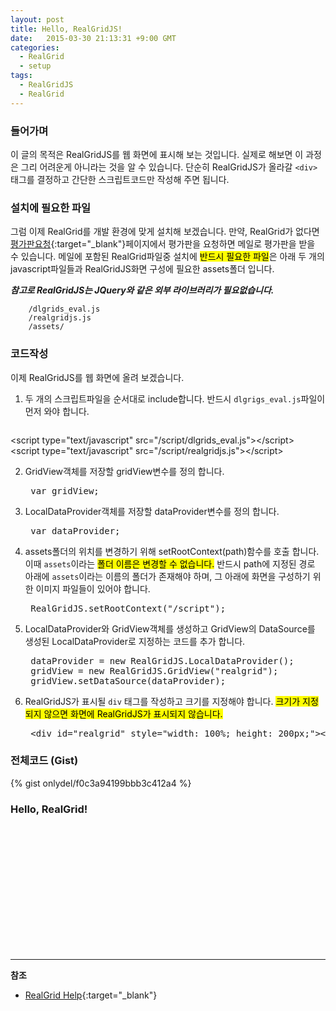 ```yaml
---
layout: post
title: Hello, RealGridJS!
date:   2015-03-30 21:13:31 +9:00 GMT
categories: 
  - RealGrid
  - setup
tags: 
  - RealGridJS
  - RealGrid
---
```


<script type="text/javascript" src="/script/dlgrids_eval.js"></script>
<script type="text/javascript" src="/script/realgridjs.js"></script>

<script>
$(document).ready( function() {

    var gridView;
    var dataProvider;
    
    RealGridJS.setTrace(false);
    RealGridJS.setRootContext("/script");
    
    dataProvider = new RealGridJS.LocalDataProvider();
    gridView = new RealGridJS.GridView("realgrid");
    gridView.setDataSource(dataProvider);
   
});
</script>

### 들어가며

이 글의 목적은 RealGridJS를 웹 화면에 표시해 보는 것입니다. 실제로 해보면 이 과정은 그리 어려운게 아니라는 것을 알 수 있습니다. 단순히 RealGridJS가 올라갈 `<div>`태그를 결정하고 간단한 스크립트코드만 작성해 주면 됩니다.

### 설치에 필요한 파일

그럼 이제 RealGrid를 개발 환경에 맞게 설치해 보겠습니다. 만약, RealGrid가 없다면 [평가판요청](http://www.realgrid.com/#download){:target="_blank"}페이지에서 평가판을 요청하면 메일로 평가판을 받을 수 있습니다. 메일에 포함된 RealGrid파일중 설치에 <mark>반드시 필요한 파일</mark>은 아래 두 개의 javascript파일들과 RealGridJS화면 구성에 필요한 assets폴더 입니다.

***참고로 RealGridJS는 JQuery와 같은 외부 라이브러리가 필요없습니다.***

        /dlgrids_eval.js
        /realgridjs.js
        /assets/


### 코드작성
이제 RealGridJS를 웹 화면에 올려 보겠습니다.   

1. 두 개의 스크립트파일을 순서대로 include합니다. 반드시 `dlgrigs_eval.js`파일이 먼저 와야 합니다.

    <pre class="prettyprint">
&lt;script type=&quot;text/javascript&quot; src=&quot;/script/dlgrids_eval.js&quot;&gt;&lt;/script&gt;
&lt;script type=&quot;text/javascript&quot; src=&quot;/script/realgridjs.js&quot;&gt;&lt;/script&gt;</pre>

2. GridView객체를 저장할 gridView변수를 정의 합니다.

    <pre class="prettyprint">
    var gridView;</pre>

3. LocalDataProvider객체를 저장할 dataProvider변수를 정의 합니다.

    <pre class="prettyprint">
    var dataProvider;</pre>

4. assets폴더의 위치를 변경하기 위해 setRootContext(path)함수를 호출 합니다. 이때 `assets`이라는 <mark>폴더 이름은 변경할 수 없습니다.</mark> 반드시 path에 지정된 경로 아래에 `assets`이라는 이름의 폴더가 존재해야 하며, 그 아래에 화면을 구성하기 위한 이미지 파일들이 있어야 합니다.

    <pre class="prettyprint">
    RealGridJS.setRootContext(&quot;/script&quot;);</pre>

5. LocalDataProvider와 GridView객체를 생성하고 GridView의 DataSource를 생성된 LocalDataProvider로 지정하는 코드를 추가 합니다.

    <pre class="prettyprint">
    dataProvider = new RealGridJS.LocalDataProvider();
    gridView = new RealGridJS.GridView(&quot;realgrid&quot;);
    gridView.setDataSource(dataProvider);</pre>

6. RealGridJS가 표시될 `div` 태그를 작성하고 크기를 지정해야 합니다. <mark>크기가 지정되지 않으면 화면에 RealGridJS가 표시되지 않습니다.</mark>

    <pre class="prettyprint">
    &lt;div id=&quot;realgrid&quot; style=&quot;width: 100%; height: 200px;&quot;&gt;&lt;/div&gt;</pre>


### 전체코드 (Gist)

{% gist onlydel/f0c3a94199bbb3c412a4 %}

### Hello, RealGrid!

<div id="realgrid" style="width: 100%; height: 200px;"></div>


---
**참조**

* [RealGrid Help](http://help.realgrid.com){:target="_blank"}